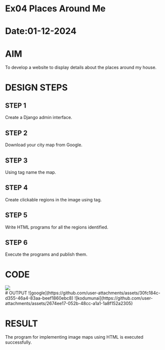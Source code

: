 # Ex04 Places Around Me
# Date:01-12-2024
# AIM
To develop a website to display details about the places around my house.

# DESIGN STEPS
## STEP 1
Create a Django admin interface.

## STEP 2
Download your city map from Google.

## STEP 3
Using <map> tag name the map.

## STEP 4
Create clickable regions in the image using <area> tag.

## STEP 5
Write HTML programs for all the regions identified.

## STEP 6
Execute the programs and publish them.

# CODE
<!DOCTYPE html>
<html lang="en">
<head>
    <meta charset="UTF-8">
    <meta name="viewport" content="width=device-width, initial-scale=1.0">
    <title>IMAGE MAPPING</title>
    
        
</head>
<body>
    <div class="container">
        <div class="container">
           <!-- Image Map Generated by http://www.image-map.net/ -->
<img src="google map.png" usemap="#image-map">

<map name="image-map">
    <area target="" alt="st ignatius catholic church" title="st ignatius catholic church" href="file:///C:/Users/HP/OneDrive/Desktop/google%20map/church1.html" coords="113,17,333,23,324,119,127,111" shape="poly">
    <area target="" alt="vaniyakudi" title="vaniyakudi" href="file:///C:/Users/HP/OneDrive/Desktop/google%20map/vaniyakudi.html" coords="298,181,427,178,429,251,307,252" shape="poly">
    <area target="" alt="panavilai" title="panavilai" href="file:///C:/Users/HP/OneDrive/Desktop/google%20map/panavilai.html" coords="596,199,707,192,708,264,624,272" shape="poly">
    <area target="" alt="kallukuttam" title="kallukuttam" href="file:///C:/Users/HP/OneDrive/Desktop/google%20map/kallukutam.html" coords="828,9,974,8,971,80,847,85" shape="poly">
    <area target="" alt="bethel church" title="bethel church" href="file:///C:/Users/HP/OneDrive/Desktop/google%20map/church2.html" coords="374,309,518,304,515,380,396,380" shape="poly">
    <area target="" alt="kodimunai" title="kodimunai" href="file:///C:/Users/HP/OneDrive/Desktop/google%20map/kodimunai.html" coords="639,443,767,438,768,504,657,507" shape="poly">
    <area target="" alt="saint bartholomews church" title="saint bartholomews church" href="file:///C:/Users/HP/OneDrive/Desktop/google%20map/CHURCH3.html" coords="392,394,597,389,592,456,406,455" shape="poly">
    <area target="" alt="sasthan karai" title="sasthan karai" href="file:///C:/Users/HP/OneDrive/Desktop/google%20map/sasthankarai.html" coords="1067,168,1189,158,1181,223,1081,226" shape="poly">
    <area target="" alt="colachel anna bus stand" title="colachel anna bus stand" href="file:///C:/Users/HP/OneDrive/Desktop/google%20map/busstand.html" coords="1201,315,1321,310,1316,400,1207,405" shape="poly">
    <area target="" alt="colachel beach" title="colachel beach" href="file:///C:/Users/HP/OneDrive/Desktop/google%20map/colachel.html" coords="892,557,1003,550,1008,625,906,628" shape="poly">
    <area target="" alt="st alex church kottipadu" title="st alex church kottipadu" href="file:///C:/Users/HP/OneDrive/Desktop/google%20map/CHURCH4.html" coords="1123,587,1265,576,1272,670,1135,674" shape="poly">
</map>
        </div>
    </div>

</body>
</html>
# OUTPUT
![google](https://github.com/user-attachments/assets/30fc184c-d355-46a4-83aa-beef1860ebc8)
![kodumunai](https://github.com/user-attachments/assets/2674ee17-052b-48cc-a1a1-1a8f152a2305)


# RESULT
The program for implementing image maps using HTML is executed successfully.
